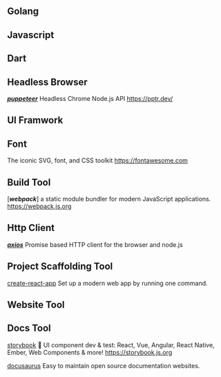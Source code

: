 

## Golang

## Javascript

## Dart




## Headless Browser

[***puppeteer***](https://pptr.dev/) Headless Chrome Node.js API https://pptr.dev/

## UI Framwork


## Font

The iconic SVG, font, and CSS toolkit https://fontawesome.com

## Build Tool

[***webpack***] a static module bundler for modern JavaScript applications. https://webpack.js.org

## Http Client

<javascript> [***axios***](https://github.com/axios/axios) Promise based HTTP client for the browser and node.js

## Project Scaffolding Tool

<react><javascript>[create-react-app](https://create-react-app.dev) Set up a modern web app by running one command.

## Website Tool

## Docs Tool

[storybook](https://storybook.js.org/) 📓 UI component dev & test: React, Vue, Angular, React Native, Ember, Web Components & more! https://storybook.js.org

[docusaurus](https://docusaurus.io) Easy to maintain open source documentation websites.
